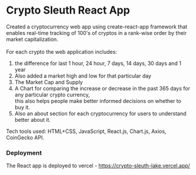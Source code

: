 # Crypto Sleuth React App

Created a cryptocurrency web app using create-react-app framework that enables real-time tracking of 100's of cryptos in a rank-wise order by their market capitalization.
<br>
<br>
For each crypto the web application includes: <br>
 1. the difference for last 1 hour, 24 hour, 7 days, 14 days, 30 days and 1 year <br>
 2. Also added a market high and low for that particular day <br>
 3. The Market Cap and Supply <br>
 4. A Chart for comparing the increase or decrease in the past 365 days for any particular crypto currency, <br>
    this also helps people make better informed decisions on whether to buy it.
 5. Also an about section for each cryptocurrency for users to understand better about it.


Tech tools used: HTML+CSS, JavaScript, React.js, Chart.js, Axios, CoinGecko API.

### Deployment

The React app is deployed to vercel - 
https://crypto-sleuth-lake.vercel.app/
